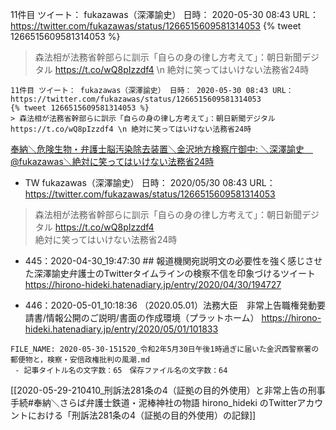 11件目 ツイート： fukazawas（深澤諭史） 日時： 2020-05-30 08:43 URL： https://twitter.com/fukazawas/status/1266515609581314053
{% tweet 1266515609581314053 %}
> 森法相が法務省幹部らに訓示「自らの身の律し方考えて」：朝日新聞デジタル https://t.co/wQ8pIzzdf4 \n 絶対に笑ってはいけない法務省24時 

```
11件目 ツイート： fukazawas（深澤諭史） 日時： 2020-05-30 08:43 URL： https://twitter.com/fukazawas/status/1266515609581314053
{% tweet 1266515609581314053 %}
> 森法相が法務省幹部らに訓示「自らの身の律し方考えて」：朝日新聞デジタル https://t.co/wQ8pIzzdf4 \n 絶対に笑ってはいけない法務省24時
```
[奉納＼危険生物・弁護士脳汚染除去装置＼金沢地方検察庁御中: ＼深澤諭史　@fukazawas＼絶対に笑ってはいけない法務省24時](https://twitter.com/fukazawas/status/1266515609581314053?phpMyAdmin=cfc2644bd9c947213a0141747c2608b0)



- TW fukazawas（深澤諭史） 日時： 2020/05/30 08:43 URL： https://twitter.com/fukazawas/status/1266515609581314053  

> 森法相が法務省幹部らに訓示「自らの身の律し方考えて」：朝日新聞デジタル https://t.co/wQ8pIzzdf4  
> 絶対に笑ってはいけない法務省24時  

 - 445：2020-04-30_19:47:30 ## 報道機関宛説明文の必要性を強く感じさせた深澤諭史弁護士のTwitterタイムラインの検察不信を印象づけるツイート https://hirono-hideki.hatenadiary.jp/entry/2020/04/30/194727

 - 446：2020-05-01_10:18:36 （2020.05.01）法務大臣　非常上告職権発動要請書/情報公開のご説明/書面の作成環境（プラットホーム） https://hirono-hideki.hatenadiary.jp/entry/2020/05/01/101833

```
FILE_NAME: 2020-05-30-151520_令和2年5月30日午後1時過ぎに届いた金沢西警察署の郵便物と，検察・安倍政権批判の風潮.md
 - 記事タイトル名の文字数：65　保存ファイル名の文字数：64
```

[[2020-05-29-210410_刑訴法281条の4（証拠の目的外使用）と非常上告の刑事手続#奉納＼さらば弁護士鉄道・泥棒神社の物語 hirono_hideki のTwitterアカウントにおける「刑訴法281条の4（証拠の目的外使用）の記録]]


